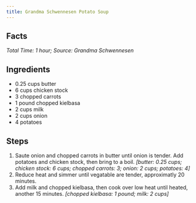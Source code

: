 ```yaml
---
title: Grandma Schwennesen Potato Soup
---
```

## Facts
*Total Time: 1 hour; Source: Grandma Schwennesen*
## Ingredients
- 0.25 cups butter                      
- 6 cups chicken stock               
- 3 chopped carrots             
- 1 pound chopped kielbasa            
- 2 cups milk                        
- 2 cups onion                       
- 4 potatoes                    
## Steps
1. Saute onion and chopped carrots in butter until onion is tender. Add potatoes and chicken stock, then bring to a boil.
*[butter: 0.25 cups; chicken stock: 6 cups; chopped carrots: 3; onion: 2 cups; potatoes: 4]*
2. Reduce heat and simmer until vegatable are tender, approximatly 20 minutes.
3. Add milk and chopped kielbasa, then cook over low heat until heated, another 15 minutes.
*[chopped kielbasa: 1 pound; milk: 2 cups]*
